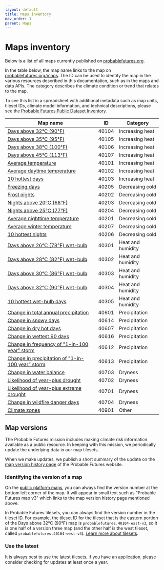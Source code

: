 ```yaml
---
layout: default
title: Maps inventory
nav_order: 1
parent: Maps
---
```


# Maps inventory

Below is a list of all maps currently published on [probablefutures.org](https://probablefutures.org). 

In the table below, the map name links to the map on [probablefutures.org/maps](https://probablefutures.org/maps). The ID can be used to identify the map in the various resources described in this documentation, such as in the maps and data APIs.  The category describes the climate condition or trend that relates to the map. 

To see this list in a spreadsheet with additional metadata such as map units, tileset IDs, climate model information, and technical descriptions, please see the [Probable Futures Public Dataset Inventory](https://docs.google.com/spreadsheets/d/1pE7KBSzsKXq7Qwsxgic_0YCIMi-dYtOEEFlGcvRLdOg/edit#gid=254758432).

| Map name                                                                                                                                                                                                  | ID    | Category          |
| --------------------------------------------------------------------------------------------------------------------------------------------------------------------------------------------------------- | ----- | ----------------- |
| [Days above 32°C (90°F)](https://probablefutures.org/maps/?selected_map=days_above_32c&map_version=latest&volume=heat#2.2/0/0)                                                         | 40104 | Increasing heat   |
| [Days above 35°C (95°F)](https://probablefutures.org/maps/?selected_map=days_above_35c&map_version=latest&volume=heat#2.2/0/0)                                                         | 40105 | Increasing heat   |
| [Days above 38°C (100°F)](https://probablefutures.org/maps/?selected_map=days_above_38c&map_version=latest&volume=heat#2.2/0/0)                                                        | 40106 | Increasing heat   |
| [Days above 45°C (113°F)](https://probablefutures.org/maps/?selected_map=days_above_45c&map_version=latest&volume=heat&warming_scenario=0.5&map_projection=mercator#2.2/0/0)                                                        | 40107 | Increasing heat   |
| [Average temperature](https://probablefutures.org/maps/?selected_map=average_temperature&map_version=latest&volume=heat#2.2/0/0)                                                       | 40101 | Increasing heat   |
| [Average daytime temperature](https://probablefutures.org/maps/?selected_map=average_daytime_temperature&map_version=latest&volume=heat#2.2/0/0)                                       | 40102 | Increasing heat   |
| [10 hottest days](https://probablefutures.org/maps/?selected_map=10_hottest_days&map_version=latest&volume=heat#2.2/0/0)                                                               | 40103 | Increasing heat   |
| [Freezing days](https://probablefutures.org/maps/?selected_map=freezing_days&map_version=latest&volume=heat#2.2/0/0)                                                                   | 40205 | Decreasing cold   |
| [Frost nights](https://probablefutures.org/maps/?selected_map=frost_nights&map_version=latest&volume=heat#2.2/0/0)                                                                     | 40202 | Decreasing cold   |
| [Nights above 20°C (68°F)](https://probablefutures.org/maps/?selected_map=nights_above_20c&map_version=latest&volume=heat#2.2/0/0)                                                     | 40203 | Decreasing cold   |
| [Nights above 25°C (77°F)](https://probablefutures.org/maps/?selected_map=nights_above_25c&map_version=latest&volume=heat#2.2/0/0)                                                     | 40204 | Decreasing cold   |
| [Average nighttime temperature](https://probablefutures.org/maps/?selected_map=average_nighttime_temperature&map_version=latest&volume=heat#2.2/0/0)                                   | 40201 | Decreasing cold   |
| [Average winter temperature](https://probablefutures.org/maps/?selected_map=average_winter_temperature)                                   | 40207 | Decreasing cold   |
| [10 hottest nights](https://probablefutures.org/maps/?selected_map=10_hottest_nights&map_version=latest&volume=heat&warming_scenario=0.5&map_projection=mercator#2.2/0/0)                                   | 40206 | Decreasing cold   |
| [Days above 26°C (78°F) wet-bulb](https://probablefutures.org/maps/?selected_map=days_above_26c_wet-bulb&map_version=latest&volume=heat#2.2/0/0)                                       | 40301 | Heat and humidity |
| [Days above 28°C (82°F) wet-bulb](https://probablefutures.org/maps/?selected_map=days_above_28c_wet-bulb&map_version=latest&volume=heat#2.2/0/0)                                       | 40302 | Heat and humidity |
| [Days above 30°C (86°F) wet-bulb](https://probablefutures.org/maps/?selected_map=days_above_30c_wet-bulb&map_version=latest&volume=heat#2.2/0/0)                                       | 40303 | Heat and humidity |
| [Days above 32°C (90°F) wet-bulb](https://probablefutures.org/maps/?selected_map=days_above_32c_wet-bulb&map_version=latest&volume=heat#2.2/0/0)                                       | 40304 | Heat and humidity |
| [10 hottest wet-bulb days](https://probablefutures.org/maps/?selected_map=10_hottest_wet-bulb_days&map_version=latest&volume=heat#2.2/0/0)                                             | 40305 | Heat and humidity |
| [Change in total annual precipitation](https://probablefutures.org/maps/?selected_map=change_in_total_annual_precipitation&map_version=latest&volume=water#2.2/0/0)                    | 40601 | Precipitation     |
| [Change in snowy days](https://probablefutures.org/maps/?selected_map=change_in_snowy_days&map_version=latest&volume=water#2.2/0/0)                                                    | 40614 | Precipitation     |
| [Change in dry hot days](https://probablefutures.org/maps/?selected_map=change_in_dry_hot_days&map_version=latest&volume=water#2.2/0/0)                                                | 40607 | Precipitation     |
| [Change in wettest 90 days](https://probablefutures.org/maps/?selected_map=change_in_wettest_90_days&map_version=latest&volume=water#2.2/0/0)                                          | 40616 | Precipitation     |
| [Change in frequency of "1-in-100 year" storm](https://probablefutures.org/maps/?selected_map=change_in_frequency_of_1-in-100_year_storm&map_version=latest&volume=water#2.2/0/0)      | 40612 | Precipitation     |
| [Change in precipitation of "1-in-100 year" storm](https://probablefutures.org/maps/?selected_map=change_in_precipitation_1-in-100_year_storm&map_version=latest&volume=water#2.2/0/0) | 40613 | Precipitation     |
| [Change in water balance](https://probablefutures.org/maps/?selected_map=change_in_water_balance&map_version=latest&volume=land#2.2/0/0)                                               | 40703 | Dryness           |
| [Likelihood of year-plus drought](https://probablefutures.org/maps/?selected_map=likelihood_of_year-plus_drought&map_version=latest&volume=land#2.2/0/0)                               | 40702 | Dryness           |
| [Likelihood of year-plus extreme drought](https://probablefutures.org/maps/?selected_map=likelihood_of_year-plus_extreme_drought&map_version=latest&volume=land#2.2/0/0)               | 40701 | Dryness           |
| [Change in wildfire danger days](https://probablefutures.org/maps/?selected_map=change_in_wildfire_danger_days&map_version=latest&volume=land#2.2/0/0)                                 | 40704 | Dryness           |
| [Climate zones](https://probablefutures.org/maps/?selected_map=climate_zones&map_version=latest&volume=other#2.2/0/0)                                                                  | 40901 | Other             |


## Map versions

The Probable Futures mission includes making climate risk information available as a public resource. In keeping with this mission, we periodically update the underlying data in our map tilesets.

When we make updates, we publish a short summary of the update on the [map version history page](https://probablefutures.org/map-version-history/) of the Probable Futures website.

### Identifying the version of a map

On the [public platform maps](https://probablefutures.org/maps), you can always find the version number at the bottom left corner of the map. It will appear in small text such as "Probable Futures map v3" which links to the map version history page mentioned above.

In Probable Futures tilesets, you can always find the version number in the tileset ID. For example, the tileset ID for the tileset that is the eastern portion of the Days above 32°C (90°F) map is `probablefutures.40104-east-v3`, so it is one half of a version three map (and the other half is the west tileset, called `probablefutures.40104-west-v3`). [Learn more about tilesets](/tilesets.md).

### Use the latest

It is always best to use the latest tilesets. If you have an application, please consider checking for updates at least once a year.